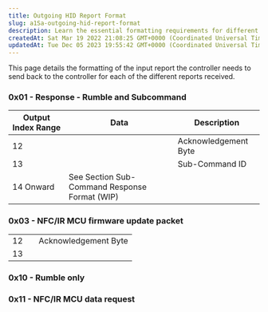 ```yaml
---
title: Outgoing HID Report Format
slug: a1Sa-outgoing-hid-report-format
description: Learn the essential formatting requirements for different types of reports to be sent back to the controller. This comprehensive document covers report types like response with rumble and subcommand, NFC/IR MCU firmware update packet, rumble only, and NFC
createdAt: Sat Mar 19 2022 21:08:25 GMT+0000 (Coordinated Universal Time)
updatedAt: Tue Dec 05 2023 19:55:42 GMT+0000 (Coordinated Universal Time)
---
```


This page details the formatting of the input report the controller needs to send back to the controller for each of the different reports received.

### 0x01 - Response - Rumble and Subcommand

| Output Index Range | Data                                          | Description          |
| ------------------ | --------------------------------------------- | -------------------- |
| 12                 |                                               | Acknowledgement Byte |
| 13                 |                                               | Sub-Command ID       |
| 14 Onward          | See Section Sub-Command Response Format (WIP) |                      |

### 0x03 - NFC/IR MCU firmware update packet

|    |   |                      |
| -- | - | -------------------- |
| 12 |   | Acknowledgement Byte |
| 13 |   |                      |

### 0x10 - Rumble only

### 0x11 - NFC/IR MCU data request

